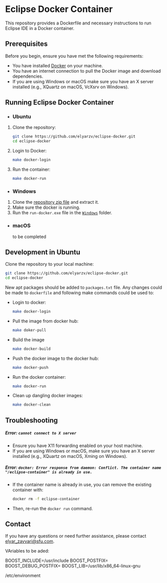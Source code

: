 # Eclipse Docker Container

This repository provides a Dockerfile and necessary instructions to run Eclipse IDE in a Docker container.

## Prerequisites

Before you begin, ensure you have met the following requirements:

- You have installed [Docker](https://docs.docker.com/get-docker/) on your machine.
- You have an internet connection to pull the Docker image and download dependencies.
- If you are using Windows or macOS make sure you have an X server installed (e.g., XQuartz on macOS, VcXsrv on Windows).

## Running Eclipse Docker Container

- ### Ubuntu
1. Clone the repository:
    ```sh
    git clone https://github.com/elyarzv/eclipse-docker.git
    cd eclipse-docker
    ```
2. Login to Docker:
    ```sh
    make docker-login
    ```
3. Run the container:
    ```sh
    make docker-run
    ```
- ### Windows
1. Clone the [repository zip file](https://github.com/elyarzv/eclipse-docker/archive/refs/heads/main.zip) and extract it.
2. Make sure the docker is running.
3. Run the `run-docker.exe` file in the [`Windows`](https://github.com/elyarzv/eclipse-docker/tree/main/windows) folder.
- ### macOS
    to be completed
## Development in Ubuntu
Clone the repository to your local machine:
```sh
git clone https://github.com/elyarzv/eclipse-docker.git
cd eclipse-docker
```
New apt packages should be added to `packages.txt` file. Any changes could be made to `dockerfile` and following make commands could be used to:
- Login to docker:
    ```sh
    make docker-login
    ```
- Pull the image from docker hub:
    ```sh
    make doker-pull
    ```
- Build the image
    ```sh
    make docker-build
    ```
- Push the docker image to the docker hub:
    ```sh
    make docker-push
    ```
- Run the docker container:
    ```sh
    make docker-run
    ```
- Clean up dangling docker images:
    ```sh
    make docker-clean
    ```

## Troubleshooting

##### Error: `cannot connect to X server`

- Ensure you have X11 forwarding enabled on your host machine.
- If you are using Windows or macOS, make sure you have an X server installed (e.g., XQuartz on macOS, Xming on Windows).

##### Error: `docker: Error response from daemon: Conflict. The container name "/eclipse-container" is already in use.`

- If the container name is already in use, you can remove the existing container with:

    ```sh
    docker rm -f eclipse-container
    ```

- Then, re-run the `docker run` command.


## Contact

If you have any questions or need further assistance, please contact [elyar_zavvari@sfu.com](mailto:elyar_zavvari@sfu.com).

VAriables to be aded:

BOOST_INCLUDE=/usr/include
BOOST_POSTFIX=
BOOST_DEBUG_POSTFIX=
BOOST_LIB=/usr/lib/x86_64-linux-gnu

/etc/environment
